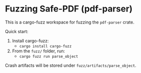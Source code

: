 # Fuzzing Safe-PDF (pdf-parser)

This is a cargo-fuzz workspace for fuzzing the `pdf-parser` crate.

Quick start:

1. Install cargo-fuzz:
   - `cargo install cargo-fuzz`
2. From the `fuzz/` folder, run:
   - `cargo fuzz run parse_object`

Crash artifacts will be stored under `fuzz/artifacts/parse_object`.
